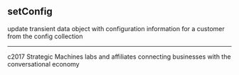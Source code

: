 
## setConfig

update transient data object with configuration information for a customer from the config collection 






---------------------------------------------------------
c2017 Strategic Machines labs and affiliates
connecting businesses with the conversational economy
